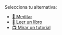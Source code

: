 Selecciona tu alternativa:

- [🧘 Meditar](1-1A.md)
- [📖 Leer un libro](1-1B.md)
- [📺 Mirar un tutorial](1-1C.md)

